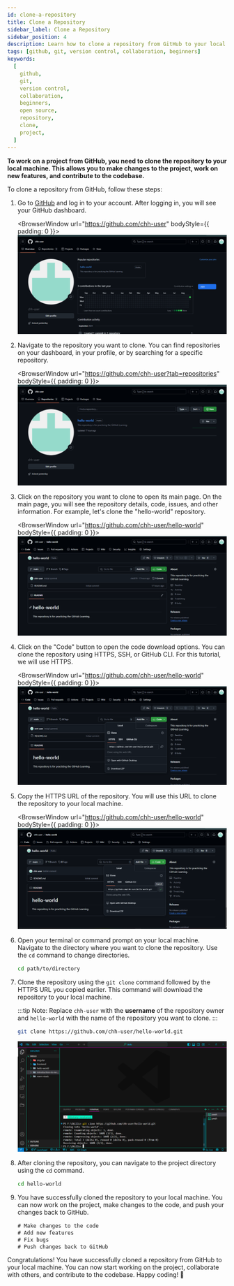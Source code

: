 ```yaml
---
id: clone-a-repository
title: Clone a Repository
sidebar_label: Clone a Repository
sidebar_position: 4
description: Learn how to clone a repository from GitHub to your local machine using Git. Clone a project, work on it locally, and push your changes back to GitHub.
tags: [github, git, version control, collaboration, beginners]
keywords:
  [
    github,
    git,
    version control,
    collaboration,
    beginners,
    open source,
    repository,
    clone,
    project,
  ]
---
```


**To work on a project from GitHub, you need to clone the repository to your local machine. This allows you to make changes to the project, work on new features, and contribute to the codebase.**

To clone a repository from GitHub, follow these steps:

1. Go to [GitHub](https://github.com/) and log in to your account. After logging in, you will see your GitHub dashboard.

   <BrowserWindow url="https://github.com/chh-user" bodyStyle={{ padding: 0 }}>
   ![GitHub Login](img-12.png)
   </BrowserWindow>

2. Navigate to the repository you want to clone. You can find repositories on your dashboard, in your profile, or by searching for a specific repository.

   <BrowserWindow url="https://github.com/chh-user?tab=repositories" bodyStyle={{ padding: 0 }}>
   ![Repository List](img-13.png)
   </BrowserWindow>

3. Click on the repository you want to clone to open its main page. On the main page, you will see the repository details, code, issues, and other information. For example, let's clone the "hello-world" repository.

   <BrowserWindow url="https://github.com/chh-user/hello-world" bodyStyle={{ padding: 0 }}>
   ![Repository Main Page](img-14.png)
   </BrowserWindow>

4. Click on the "Code" button to open the code download options. You can clone the repository using HTTPS, SSH, or GitHub CLI. For this tutorial, we will use HTTPS.

   <BrowserWindow url="https://github.com/chh-user/hello-world" bodyStyle={{ padding: 0 }}>
   ![Code Download Options](img-15.png)
   </BrowserWindow>

5. Copy the HTTPS URL of the repository. You will use this URL to clone the repository to your local machine.

   <BrowserWindow url="https://github.com/chh-user/hello-world" bodyStyle={{ padding: 0 }}>
   ![HTTPS URL](img-16.png)
   </BrowserWindow>

6. Open your terminal or command prompt on your local machine. Navigate to the directory where you want to clone the repository. Use the `cd` command to change directories.

   ```bash title="Terminal"
   cd path/to/directory
   ```

7. Clone the repository using the `git clone` command followed by the HTTPS URL you copied earlier. This command will download the repository to your local machine.

   :::tip Note:
   Replace `chh-user` with the **username** of the repository owner and `hello-world` with the name of the repository you want to clone.
   :::

   ```bash title="Terminal"
   git clone https://github.com/chh-user/hello-world.git
   ```

   ![alt text](img-17.png)

8. After cloning the repository, you can navigate to the project directory using the `cd` command.

   ```bash title="Terminal"
   cd hello-world
   ```

9. You have successfully cloned the repository to your local machine. You can now work on the project, make changes to the code, and push your changes back to GitHub.

   ```pwsh
   # Make changes to the code
   # Add new features
   # Fix bugs
   # Push changes back to GitHub
   ```

Congratulations! You have successfully cloned a repository from GitHub to your local machine. You can now start working on the project, collaborate with others, and contribute to the codebase. Happy coding! 🚀

